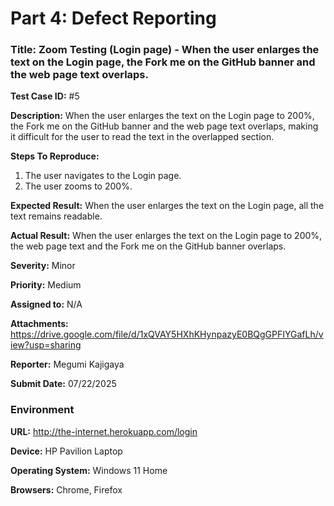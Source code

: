 # **Part 4: Defect Reporting**


### Title: Zoom Testing (Login page) - When the user enlarges the text on the Login page, the Fork me on the GitHub banner and the web page text overlaps.

**Test Case ID:** #5

**Description:** When the user enlarges the text on the Login page to 200%, the Fork me on the GitHub banner and the web page text overlaps, making it difficult for the user to read the text in the overlapped section.

**Steps To Reproduce:**
1. The user navigates to the Login page.
2. The user zooms to 200%.

**Expected Result:**
When the user enlarges the text on the Login page, all the text remains readable.

**Actual Result:**
When the user enlarges the text on the Login page to 200%, the web page text and the Fork me on the GitHub banner overlaps.

**Severity:** Minor

**Priority:** Medium

**Assigned to:** N/A

**Attachments:** https://drive.google.com/file/d/1xQVAY5HXhKHynpazyE0BQgGPFIYGafLh/view?usp=sharing

**Reporter:** Megumi Kajigaya

**Submit Date:** 07/22/2025

### **Environment**

**URL:** http://the-internet.herokuapp.com/login

**Device:** HP Pavilion Laptop

**Operating System:** Windows 11 Home

**Browsers:** Chrome, Firefox


